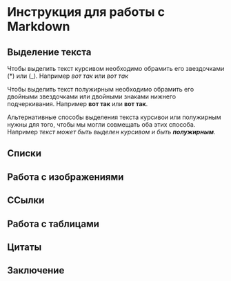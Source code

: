 # Инструкция для работы с Markdown

## Выделение текста

Чтобы выделить текст курсивом необходимо обрамить его звездочками (*) или (_). Например *вот так* или _вот так_

Чтобы выделить текст полужирным необходимо обрамить его двойными звездочками или двойными знаками нижнего подчеркивания. Например **вот так** или __вот так__.

Альтернативные способы выделения текста курсивои или полужирным нужны для того, чтобы мы могли совмещать оба этих способа. Например _текст может быть выделен курсивом и быть **полужирным**_.



## Списки

## Работа с изображениями

## ССылки

## Работа с таблицами

## Цитаты

## Заключение